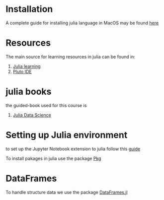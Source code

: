 # Installation

A complete guide for installing julia language in MacOS may be found [here](https://github.com/oreilly-japan/julia-programming-cookbook/blob/master/Julia_Cookbook-Supplement.md:)

# Resources

The main source for learning resources in julia can be found in:
1. [Julia learning](https://julialang.org/learning/) 
2. [Pluto IDE](https://juliadatascience.io/)

# julia books

the guided-book used for this course is
1. [Julia Data Science](https://juliadatascience.io/)

# Setting up Julia environment

to set up the Jupyter Notebook extension to julia follow this [guide](https://www.aere.iastate.edu/~pwei/aere504x/julia-mac.html)

To install pakages in julia use the package [Pkg](https://docs.julialang.org/en/v1/stdlib/Pkg/)

# DataFrames

To handle structure data we use the package [DataFrames.jl](https://dataframes.juliadata.org/stable/man/basics/#Setting-up-the-Environment)
